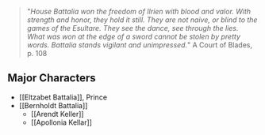 > "_House Battalia won the freedom of Ilrien with blood and valor.
With strength and honor, they hold it still. They are not naive, or
blind to the games of the Esultare. They see the dance, see through the
lies. What was won at the edge of a sword cannot be stolen by pretty
words. Battalia stands vigilant and unimpressed._"
A Court of Blades, p. 108

## Major Characters

* [[Eltzabet Battalia]], Prince
* [[Bernholdt Battalia]]
	* [[Arendt Keller]]
	* [[Apollonia Kellar]]
